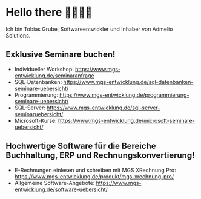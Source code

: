 # Hello there 👋🧔🏻‍♂️

Ich bin Tobias Grube, Softwareentwickler und Inhaber von Admelio Solutions. 

## Exklusive Seminare buchen!
- Individueller Workshop: https://www.mgs-entwicklung.de/seminaranfrage
- SQL-Datenbanken: https://www.mgs-entwicklung.de/sql-datenbanken-seminare-uebersicht/
- Programmierung: https://www.mgs-entwicklung.de/programmierung-seminare-uebersicht/
- SQL-Server: https://www.mgs-entwicklung.de/sql-server-seminaruebersicht/
- Microsoft-Kurse: https://www.mgs-entwicklung.de/microsoft-seminare-uebersicht/

## Hochwertige Software für die Bereiche Buchhaltung, ERP und Rechnungskonvertierung!
- E-Rechnungen einlesen und schreiben mit MGS XRechnung Pro: https://www.mgs-entwicklung.de/produkt/mgs-xrechnung-pro/
- Allgemeine Software-Angebote: https://www.mgs-entwicklung.de/software-uebersicht/

<!--
**tobigrbe/tobigrbe** is a ✨ _special_ ✨ repository because its `README.md` (this file) appears on your GitHub profile.

Here are some ideas to get you started:

- 🔭 I’m currently working on ...
- 🌱 I’m currently learning ...
- 👯 I’m looking to collaborate on ...
- 🤔 I’m looking for help with ...
- 💬 Ask me about ...
- 📫 How to reach me: ...
- 😄 Pronouns: ...
- ⚡ Fun fact: ...
-->

